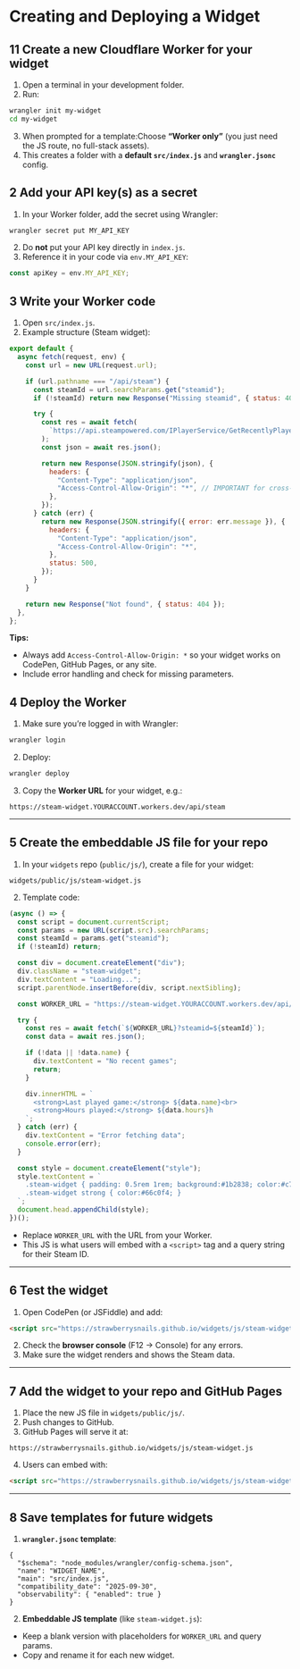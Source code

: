 
# Creating and Deploying a Widget

## 1️1 Create a new Cloudflare Worker for your widget

1. Open a terminal in your development folder.
2. Run:

```bash
wrangler init my-widget
cd my-widget
```

3. When prompted for a template:Choose **“Worker only”** (you just need the JS route, no full-stack assets).
4. This creates a folder with a **default `src/index.js`** and **`wrangler.jsonc`** config.

## 2️ Add your API key(s) as a secret

1. In your Worker folder, add the secret using Wrangler:

```bash
wrangler secret put MY_API_KEY
```

2. Do **not** put your API key directly in `index.js`.
3. Reference it in your code via `env.MY_API_KEY`:

```js
const apiKey = env.MY_API_KEY;
```

## 3️ Write your Worker code

1. Open `src/index.js`.
2. Example structure (Steam widget):

```js
export default {
  async fetch(request, env) {
    const url = new URL(request.url);

    if (url.pathname === "/api/steam") {
      const steamId = url.searchParams.get("steamid");
      if (!steamId) return new Response("Missing steamid", { status: 400 });

      try {
        const res = await fetch(
          `https://api.steampowered.com/IPlayerService/GetRecentlyPlayedGames/v1/?key=${env.STEAM_API_KEY}&steamid=${steamId}`
        );
        const json = await res.json();

        return new Response(JSON.stringify(json), {
          headers: {
            "Content-Type": "application/json",
            "Access-Control-Allow-Origin": "*", // IMPORTANT for cross-site use
          },
        });
      } catch (err) {
        return new Response(JSON.stringify({ error: err.message }), {
          headers: {
            "Content-Type": "application/json",
            "Access-Control-Allow-Origin": "*",
          },
          status: 500,
        });
      }
    }

    return new Response("Not found", { status: 404 });
  },
};
```

**Tips:**

* Always add `Access-Control-Allow-Origin: *` so your widget works on CodePen, GitHub Pages, or any site.
* Include error handling and check for missing parameters.


## 4️ Deploy the Worker

1. Make sure you’re logged in with Wrangler:

```bash
wrangler login
```

2. Deploy:

```bash
wrangler deploy
```

3. Copy the **Worker URL** for your widget, e.g.:

```
https://steam-widget.YOURACCOUNT.workers.dev/api/steam
```

---

## 5️ Create the embeddable JS file for your repo

1. In your `widgets` repo (`public/js/`), create a file for your widget:

```
widgets/public/js/steam-widget.js
```

2. Template code:

```js
(async () => {
  const script = document.currentScript;
  const params = new URL(script.src).searchParams;
  const steamId = params.get("steamid");
  if (!steamId) return;

  const div = document.createElement("div");
  div.className = "steam-widget";
  div.textContent = "Loading...";
  script.parentNode.insertBefore(div, script.nextSibling);

  const WORKER_URL = "https://steam-widget.YOURACCOUNT.workers.dev/api/steam";

  try {
    const res = await fetch(`${WORKER_URL}?steamid=${steamId}`);
    const data = await res.json();

    if (!data || !data.name) {
      div.textContent = "No recent games";
      return;
    }

    div.innerHTML = `
      <strong>Last played game:</strong> ${data.name}<br>
      <strong>Hours played:</strong> ${data.hours}h
    `;
  } catch (err) {
    div.textContent = "Error fetching data";
    console.error(err);
  }

  const style = document.createElement("style");
  style.textContent = `
    .steam-widget { padding: 0.5rem 1rem; background:#1b2838; color:#c7d5e0; border-radius:8px; font-family:Arial,sans-serif; display:inline-block; max-width:300px; margin:0.5rem 0; }
    .steam-widget strong { color:#66c0f4; }
  `;
  document.head.appendChild(style);
})();
```

* Replace `WORKER_URL` with the URL from your Worker.
* This JS is what users will embed with a `<script>` tag and a query string for their Steam ID.

---

## 6️ Test the widget

1. Open CodePen (or JSFiddle) and add:

```html
<script src="https://strawberrysnails.github.io/widgets/js/steam-widget.js?steamid=STEAM_ID_HERE"></script>
```

2. Check the **browser console** (F12 → Console) for any errors.
3. Make sure the widget renders and shows the Steam data.

---

## 7️ Add the widget to your repo and GitHub Pages

1. Place the new JS file in `widgets/public/js/`.
2. Push changes to GitHub.
3. GitHub Pages will serve it at:

```
https://strawberrysnails.github.io/widgets/js/steam-widget.js
```

4. Users can embed with:

```html
<script src="https://strawberrysnails.github.io/widgets/js/steam-widget.js?steamid=STEAM_ID_HERE"></script>
```

---

## 8️ Save templates for future widgets

1. **`wrangler.jsonc` template**:

```jsonc
{
  "$schema": "node_modules/wrangler/config-schema.json",
  "name": "WIDGET_NAME",
  "main": "src/index.js",
  "compatibility_date": "2025-09-30",
  "observability": { "enabled": true }
}
```

2. **Embeddable JS template** (like `steam-widget.js`):

* Keep a blank version with placeholders for `WORKER_URL` and query params.
* Copy and rename it for each new widget.

